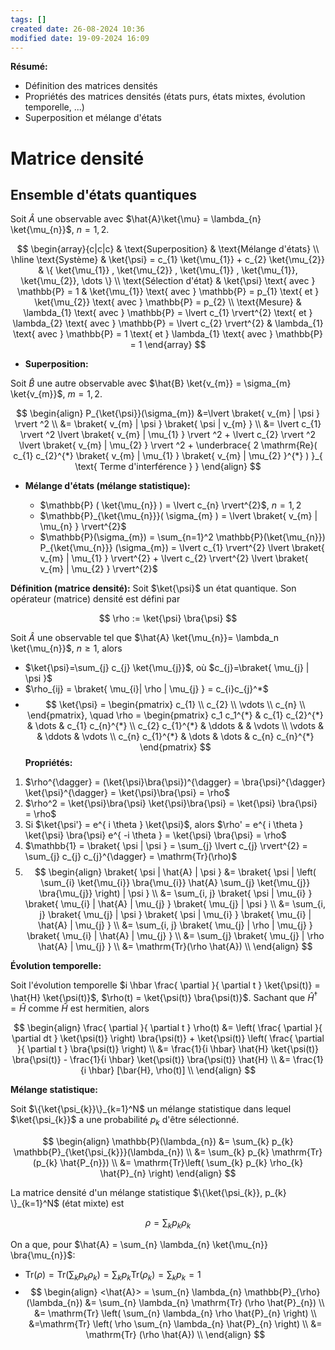 ```yaml
---
tags: []
created date: 26-08-2024 10:36
modified date: 19-09-2024 16:09
---
```

**Résumé:**
- Définition des matrices densités
- Propriétés des matrices densités (états purs, états mixtes, évolution temporelle, ...)
- Superposition et mélange d'états

# Matrice densité

## Ensemble d'états quantiques

Soit $\hat{A}$ une observable avec $\hat{A}\ket{\mu} = \lambda_{n} \ket{\mu_{n}}$, $n=1,2$.

$$
\begin{array}{c|c|c}
 & \text{Superposition} & \text{Mélange d'états} \\
\hline
\text{Système} & \ket{\psi} = c_{1} \ket{\mu_{1}} + c_{2} \ket{\mu_{2}}  & \{ \ket{\mu_{1}} , \ket{\mu_{2}} , \ket{\mu_{1}} , \ket{\mu_{1}}, \ket{\mu_{2}}, \dots \} \\
\text{Sélection d'état} & \ket{\psi} \text{ avec } \mathbb{P} = 1  & \ket{\mu_{1}} \text{ avec } \mathbb{P} = p_{1} \text{ et } \ket{\mu_{2}} \text{ avec } \mathbb{P} = p_{2} \\
\text{Mesure} & \lambda_{1} \text{ avec } \mathbb{P} = \lvert c_{1} \rvert^{2} \text{ et } \lambda_{2} \text{ avec } \mathbb{P} = \lvert c_{2} \rvert^{2}  &  \lambda_{1} \text{ avec } \mathbb{P} = 1 \text{ et } \lambda_{1} \text{ avec } \mathbb{P} = 1
\end{array}
$$

- **Superposition:**

Soit $\hat{B}$ une autre observable avec $\hat{B} \ket{v_{m}} = \sigma_{m} \ket{v_{m}}$, $m = 1, 2$.

$$
\begin{align}
P_{\ket{\psi}}(\sigma_{m}) &=\lvert \braket{ v_{m} | \psi }  \rvert ^2 \\
&= \braket{ v_{m} | \psi } \braket{ \psi | v_{m} } \\
&= \lvert c_{1} \rvert ^2 \lvert \braket{ v_{m} | \mu_{1} } \rvert ^2 + \lvert c_{2} \rvert ^2 \lvert \braket{  v_{m} | \mu_{2}  } \rvert ^2 + \underbrace{ 2 \mathrm{Re}( c_{1} c_{2}^{*} \braket{ v_{m} | \mu_{1} } \braket{ v_{m} | \mu_{2} }^{*} ) }_{ \text{ Terme d'interférence } }
\end{align}
$$

- **Mélange d'états (mélange statistique):**

	- $\mathbb{P} ( \ket{\mu_{n}} ) = \lvert c_{n} \rvert^{2}$, $n = 1, 2$
	- $\mathbb{P}_{\ket{\mu_{n}}}( \sigma_{m} ) = \lvert \braket{ v_{m} | \mu_{n} } \rvert^{2}$
	- $\mathbb{P}(\sigma_{m}) = \sum_{n=1}^2 \mathbb{P}(\ket{\mu_{n}}) P_{\ket{\mu_{n}}} (\sigma_{m}) = \lvert c_{1} \rvert^{2} \lvert \braket{ v_{m} | \mu_{1} } \rvert^{2}  + \lvert c_{2} \rvert^{2} \lvert \braket{ v_{m} | \mu_{2} } \rvert^{2}$

**Définition (matrice densité):** Soit $\ket{\psi}$ un état quantique. Son opérateur (matrice) densité est défini par

$$
\rho := \ket{\psi} \bra{\psi} 
$$

Soit $\hat{A}$ une observable tel que $\hat{A} \ket{\mu_{n}}= \lambda_n \ket{\mu_{n}}$, $n \geq 1$, alors

- $\ket{\psi}=\sum_{j} c_{j} \ket{\mu_{j}}$, où $c_{j}=\braket{ \mu_{j} | \psi }$
- $\rho_{ij} = \braket{ \mu_{i}| \rho | \mu_{j} } = c_{i}c_{j}^*$
- $$
\ket{\psi} = \begin{pmatrix}
c_{1} \\
c_{2} \\
\vdots \\
c_{n} \\
\end{pmatrix}, \quad 
\rho = \begin{pmatrix}
c_1 c_1^{*} & c_{1} c_{2}^{*} & \dots & c_{1} c_{n}^{*} \\
c_{2} c_{1}^{*} & \ddots &  & \vdots \\
\vdots &  & \ddots & \vdots \\
c_{n} c_{1}^{*} & \dots & \dots & c_{n} c_{n}^{*}
\end{pmatrix}
$$
**Propriétés:**

1. $\rho^{\dagger} = (\ket{\psi}\bra{\psi})^{\dagger} = \bra{\psi}^{\dagger} \ket{\psi}^{\dagger} = \ket{\psi}\bra{\psi} = \rho$
2. $\rho^2 = \ket{\psi}\bra{\psi} \ket{\psi}\bra{\psi} = \ket{\psi} \bra{\psi} = \rho$
3. Si $\ket{\psi'} = e^{ i \theta } \ket{\psi}$, alors $\rho' = e^{ i \theta } \ket{\psi} \bra{\psi} e^{ -i \theta } = \ket{\psi} \bra{\psi} = \rho$
4. $\mathbb{1} = \braket{ \psi | \psi } = \sum_{j} \lvert c_{j} \rvert^{2} = \sum_{j} c_{j} c_{j}^{\dagger} = \mathrm{Tr}(\rho)$
5. $$ 
\begin{align}
\braket{ \psi | \hat{A} | \psi } &= \braket{ \psi | \left( \sum_{i} \ket{\mu_{i}} \bra{\mu_{i}} \hat{A} \sum_{j} \ket{\mu_{j}} \bra{\mu_{j}} \right)  | \psi } \\
&= \sum_{i, j} \braket{ \psi | \mu_{i} } \braket{ \mu_{i} | \hat{A} | \mu_{j} } \braket{ \mu_{j} | \psi } \\
&= \sum_{i, j} \braket{ \mu_{j} | \psi } \braket{ \psi | \mu_{i} } \braket{ \mu_{i} | \hat{A} | \mu_{j} } \\
&= \sum_{i, j} \braket{ \mu_{j} | \rho | \mu_{j} } \braket{ \mu_{i} | \hat{A} | \mu_{j} } \\
&= \sum_{j} \braket{ \mu_{j} | \rho \hat{A} | \mu_{j} } \\
&= \mathrm{Tr}(\rho \hat{A}) \\
\end{align}
$$

**Évolution temporelle:**

Soit l'évolution temporelle $i \hbar \frac{ \partial }{ \partial t } \ket{\psi(t)} =  \hat{H} \ket{\psi(t)}$, $\rho(t) = \ket{\psi(t)} \bra{\psi(t)}$. Sachant que $\hat{H}^{\dagger} = \hat{H}$ comme $\hat{H}$ est hermitien, alors

$$
\begin{align}
\frac{ \partial }{ \partial t } \rho(t) &= \left( \frac{ \partial }{ \partial dt } \ket{\psi(t)} \right) \bra{\psi(t)} + \ket{\psi(t)} \left( \frac{ \partial  }{ \partial t } \bra{\psi(t)}  \right) \\
&= \frac{1}{i \hbar} \hat{H} \ket{\psi(t)} \bra{\psi(t)} - \frac{1}{i \hbar} \ket{\psi(t)} \bra{\psi(t)} \hat{H} \\
&= \frac{1}{i \hbar} [\bar{H}, \rho(t)] \\
\end{align}
$$

**Mélange statistique:**

Soit $\{\ket{\psi_{k}}\}_{k=1}^N$ un mélange statistique dans lequel $\ket{\psi_{k}}$ a une probabilité $p_{k}$ d'être sélectionné.

$$
\begin{align}
\mathbb{P}(\lambda_{n}) &= \sum_{k} p_{k} \mathbb{P}_{\ket{\psi_{k}}}(\lambda_{n}) \\
&= \sum_{k} p_{k} \mathrm{Tr} (p_{k} \hat{P_{n}}) \\
&= \mathrm{Tr}\left( \sum_{k} p_{k} \rho_{k} \hat{P}_{n} \right)
\end{align}
$$

 La matrice densité d'un mélange statistique $\{\ket{\psi_{k}}, p_{k} \}_{k=1}^N$ (état mixte) est 

$$
\rho = \sum_{k} p_{k} \rho_{k}
$$

On a que, pour $\hat{A} = \sum_{n} \lambda_{n} \ket{\mu_{n}} \bra{\mu_{n}}$:

- $\mathrm{Tr}(\rho) = \mathrm{Tr}\left( \sum_{k}p_{k}\rho_{k} \right) = \sum_{k} p_{k} \mathrm{Tr} (\rho_{k}) = \sum_{k} p_{k} = 1$
- $$
\begin{align}
 <\hat{A}> = \sum_{n} \lambda_{n} \mathbb{P}_{\rho} (\lambda_{n}) &= \sum_{n} \lambda_{n} \mathrm{Tr} (\rho \hat{P}_{n}) \\
&= \mathrm{Tr} \left( \sum_{n} \lambda_{n} \rho \hat{P}_{n} \right) \\
&=\mathrm{Tr} \left( \rho \sum_{n} \lambda_{n} \hat{P}_{n} \right) \\
&= \mathrm{Tr} (\rho \hat{A}) \\
\end{align}
$$